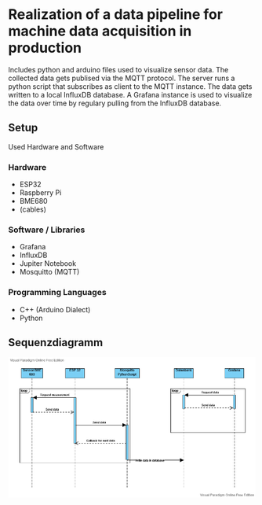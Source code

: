 # Realization of a data pipeline for machine data acquisition in production
Includes python and arduino files used to visualize sensor data. The collected data gets publised via the MQTT protocol. The server runs a python script that subscribes as client to the MQTT instance. The data gets written to a local InfluxDB database. A Grafana instance is used to visualize the data over time by regulary pulling from the InfluxDB database.
## Setup
Used Hardware and Software
### Hardware
- ESP32
- Raspberry Pi
- BME680
- (cables)
### Software / Libraries
- Grafana
- InfluxDB
- Jupiter Notebook
- Mosquitto (MQTT)
### Programming Languages
- C++ (Arduino Dialect)
- Python
## Sequenzdiagramm
![image](/doc/images/UML_Sensor.png)
